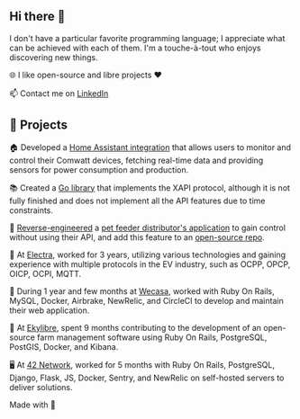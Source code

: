 ## Hi there 👋

I don't have a particular favorite programming language; I appreciate what can be achieved with each of them. I'm a touche-à-tout who enjoys discovering new things.

🌐 I like open-source and libre projects ❤️

📫 Contact me on [LinkedIn](https://www.linkedin.com/in/mat%C3%A9o-g-19a8ab171/)

## 🚀 Projects 
🏠 Developed a [Home Assistant integration](https://github.com/MateoGreil/homeassistant-comwatt) that allows users to monitor and control their Comwatt devices, fetching real-time data and providing sensors for power consumption and production. 

📚 Created a [Go library](https://github.com/MateoGreil/xapi-go) that implements the XAPI protocol, although it is not fully finished and does not implement all the API features due to time constraints. 

🐾 [Reverse-engineered](https://github.com/MateoGreil/python-dvr/commit/822d07c2944394064bc2f02f02739d379773c6dd) a [pet feeder distributor's application](https://gist.github.com/MateoGreil/cd821a440e4b9e2cdc89a663e7038544) to gain control without using their API, and add this feature to an [open-source repo](https://github.com/OpenIPC/python-dvr).

🔌 At [Electra](https://github.com/Go-Electra/), worked for 3 years, utilizing various technologies and gaining experience with multiple protocols in the EV industry, such as OCPP, OPCP, OICP, OCPI, MQTT.

💅 During 1 year and few months at [Wecasa](https://github.com/wecasa/), worked with Ruby On Rails, MySQL, Docker, Airbrake, NewRelic, and CircleCI to develop and maintain their web application. 

🌾 At [Ekylibre](https://github.com/ekylibre/), spent 9 months contributing to the development of an open-source farm management software using Ruby On Rails, PostgreSQL, PostGIS, Docker, and Kibana. 

🖥️ At [42 Network](https://github.com/42-network), worked for 5 months with Ruby On Rails, PostgreSQL, Django, Flask, JS, Docker, Sentry, and NewRelic on self-hosted servers to deliver solutions. 

Made with 🤖
